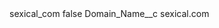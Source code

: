 <?xml version="1.0" encoding="UTF-8"?>
<CustomMetadata xmlns="http://soap.sforce.com/2006/04/metadata" xmlns:xsi="http://www.w3.org/2001/XMLSchema-instance" xmlns:xsd="http://www.w3.org/2001/XMLSchema">
    <label>sexical_com</label>
    <protected>false</protected>
    <values>
        <field>Domain_Name__c</field>
        <value xsi:type="xsd:string">sexical.com</value>
    </values>
</CustomMetadata>
